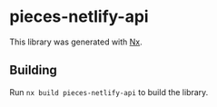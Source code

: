 # pieces-netlify-api

This library was generated with [Nx](https://nx.dev).

## Building

Run `nx build pieces-netlify-api` to build the library.
